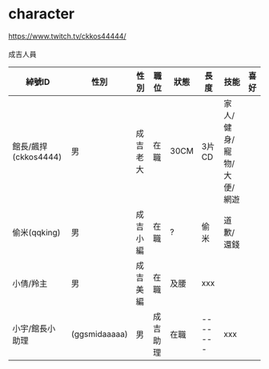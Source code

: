 # character
https://www.twitch.tv/ckkos44444/<br>
<br>
成吉人員<br>

| 綽號ID | 性別 | 性別 | 職位 | 狀態 | 長度 | 技能 | 喜好 |
| ------------------------- | --- | --- | ------- | --------- | --------- | --------- | --------- |
| 館長/飆捍(ckkos4444) | 男 | 成吉 老大 | 在職 | 30CM | 3片CD | 家人/健身/寵物/大便/網遊 |
| 偷米(qqking) | 男 | 成吉小編 | 在職 | ? | 偷米 | 道歉/還錢 |
| 小倩/羚主 | 男 | 成吉美編 | 在職 | 及腰 | xxx |
| 小宇/館長小助理| (ggsmidaaaaa) | 男 | 成吉助理 | 在職 | ------- | xxx |


<br>

  




